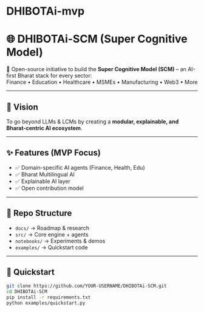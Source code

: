 # DHIBOTAi-mvp
# 🌐 DHIBOTAi-SCM (Super Cognitive Model)

🚀 Open-source initiative to build the **Super Cognitive Model (SCM)** – an AI-first Bharat stack for every sector:  
Finance • Education • Healthcare • MSMEs • Manufacturing • Web3 • More  

---

## 🔎 Vision
To go beyond LLMs & LCMs by creating a **modular, explainable, and Bharat-centric AI ecosystem**.  

---

## ✨ Features (MVP Focus)
- ✅ Domain-specific AI agents (Finance, Health, Edu)  
- ✅ Bharat Multilingual AI  
- ✅ Explainable AI layer  
- ✅ Open contribution model  

---

## 📂 Repo Structure
- `docs/` → Roadmap & research  
- `src/` → Core engine + agents  
- `notebooks/` → Experiments & demos  
- `examples/` → Quickstart code  

---

## 🚀 Quickstart
```bash
git clone https://github.com/YOUR-USERNAME/DHIBOTAi-SCM.git
cd DHIBOTAi-SCM
pip install -r requirements.txt
python examples/quickstart.py
